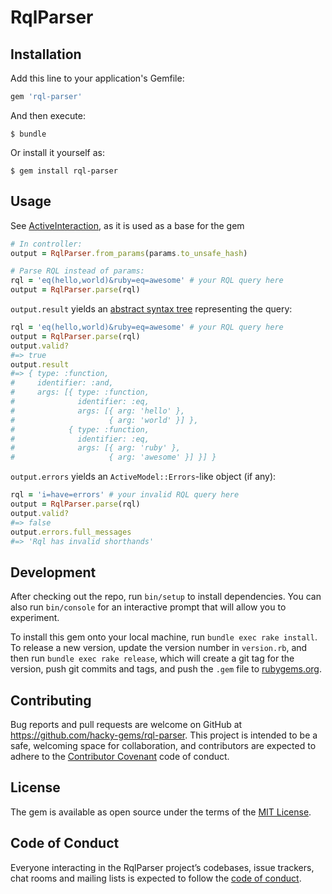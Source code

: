# RqlParser

## Installation

Add this line to your application's Gemfile:

```ruby
gem 'rql-parser'
```

And then execute:

```
$ bundle
```

Or install it yourself as:

```
$ gem install rql-parser
```

## Usage

See [ActiveInteraction](https://github.com/AaronLasseigne/active_interaction), as it is used as a base for the gem

```ruby
# In controller:
output = RqlParser.from_params(params.to_unsafe_hash)

# Parse RQL instead of params: 
rql = 'eq(hello,world)&ruby=eq=awesome' # your RQL query here
output = RqlParser.parse(rql)
```

`output.result` yields an [abstract syntax tree](https://en.wikipedia.org/wiki/Abstract_syntax_tree) representing the query:

```ruby
rql = 'eq(hello,world)&ruby=eq=awesome' # your RQL query here
output = RqlParser.parse(rql)
output.valid?
#=> true
output.result
#=> { type: :function,
#     identifier: :and,
#     args: [{ type: :function,
#              identifier: :eq,
#              args: [{ arg: 'hello' },
#                     { arg: 'world' }] },
#            { type: :function,
#              identifier: :eq,
#              args: [{ arg: 'ruby' },
#                     { arg: 'awesome' }] }] }
```

`output.errors` yields an `ActiveModel::Errors`-like object (if any):
```ruby
rql = 'i=have=errors' # your invalid RQL query here
output = RqlParser.parse(rql)
output.valid?
#=> false
output.errors.full_messages
#=> 'Rql has invalid shorthands'
```
## Development

After checking out the repo, run `bin/setup` to install dependencies. You can also run `bin/console` for an interactive prompt that will allow you to experiment.

To install this gem onto your local machine, run `bundle exec rake install`. To release a new version, update the version number in `version.rb`, and then run `bundle exec rake release`, which will create a git tag for the version, push git commits and tags, and push the `.gem` file to [rubygems.org](https://rubygems.org).

## Contributing

Bug reports and pull requests are welcome on GitHub at https://github.com/hacky-gems/rql-parser. This project is intended to be a safe, welcoming space for collaboration, and contributors are expected to adhere to the [Contributor Covenant](http://contributor-covenant.org) code of conduct.

## License

The gem is available as open source under the terms of the [MIT License](https://opensource.org/licenses/MIT).

## Code of Conduct

Everyone interacting in the RqlParser project’s codebases, issue trackers, chat rooms and mailing lists is expected to follow the [code of conduct](https://github.com/hacky-gems/rql-parser/blob/master/CODE_OF_CONDUCT.md).
